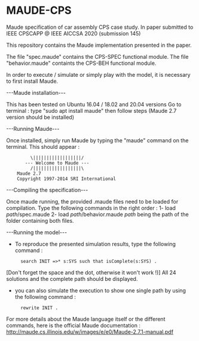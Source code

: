 # MAUDE-CPS
Maude specification of car assembly CPS case study. In paper submitted to IEEE CPSCAPP @ IEEE AICCSA 2020 (submission 145)

This repository contains the Maude implementation presented in the paper.


The file "spec.maude" contains the CPS-SPEC functional module.
The file "behavior.maude" containts the CPS-BEH functional module.

In order to execute / simulate or simply play with the model, it is necessary to first install Maude.


---Maude installation---

This has been tested on Ubuntu 16.04 / 18.02 and 20.04 versions
Go to terminal : type "sudo apt install maude" then follow steps (Maude 2.7 version should be installed)



---Running Maude---

Once installed, simply run Maude by typing the "maude" command on the terminal.
This should appear : 

		     \||||||||||||||||||/
		   --- Welcome to Maude ---
		     /||||||||||||||||||\
	    Maude 2.7
	    Copyright 1997-2014 SRI International


---Compiling the specification---

Once maude running, the provided .maude files need to be loaded for compilation.
Type the following commands in the right order :
1- load *path*/spec.maude
2- load *path*/behavior.maude
*path* being the path of the folder containing both files.



---Running the model---

* To reproduce the presented simulation results, type the following command :

        search INIT =>* s:SYS such that isComplete(s:SYS) .  
        
[Don't forget the space and the dot, otherwise it won't work !)]
All 24 solutions and the complete path should be displayed.

* you can also simulate the execution to show one single path by using the following command :

        rewrite INIT .

For more details about the Maude language itself or the different commands, here is the official Maude documentation : http://maude.cs.illinois.edu/w/images/e/e0/Maude-2.7.1-manual.pdf

